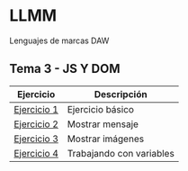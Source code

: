 # LLMM

Lenguajes de marcas DAW

## Tema 3 - JS Y DOM

Ejercicio  | Descripción
-----------|--------------
 [Ejercicio 1](/Tema3/Ejercicio1/Ejercicio1.html)         | Ejercicio básico
 [Ejercicio 2](/Tema3/Ejercicio2/Ejercicio2.html)         | Mostrar mensaje
 [Ejercicio 3](/Tema3/Ejercicio3.html)         | Mostrar imágenes
 [Ejercicio 4](/Tema3/Ejercicio4.html)         | Trabajando con variables
 

